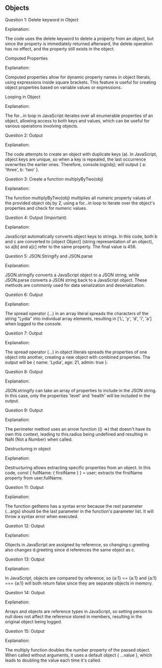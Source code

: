 ## Objects

Question 1: Delete keyword in Object

Explanation: 

The code uses the delete keyword to delete a property from an object, but since the property is immediately returned afterward, the delete operation has no effect, and the property still exists in the object.

Computed Properties

Explanation: 

Computed properties allow for dynamic property names in object literals, using expressions inside square brackets. This feature is useful for creating object properties based on variable values or expressions.

Looping in Object

Explanation: 

The for...in loop in JavaScript iterates over all enumerable properties of an object, allowing access to both keys and values, which can be useful for various operations involving objects.

Question 2: Output

Explanation: 

The code attempts to create an object with duplicate keys (a). In JavaScript, object keys are unique, so when a key is repeated, the last occurrence overwrites the earlier ones. Therefore, console.log(obj); will output { a: 'three', b: 'two' }.

Question 3: Create a function multiplyByTwo(obj)

Explanation: 

The function multiplyByTwo(obj) multiplies all numeric property values of the provided object obj by 2, using a for...in loop to iterate over the object's properties and check for numeric values.

Question 4: Output (Important)

Explanation: 

JavaScript automatically converts object keys to strings. In this code, both b and c are converted to [object Object] (string representation of an object), so a[b] and a[c] refer to the same property. The final value is 456.

Question 5: JSON.Stringify and JSON.parse

Explanation: 

JSON.stringify converts a JavaScript object to a JSON string, while JSON.parse converts a JSON string back to a JavaScript object. These methods are commonly used for data serialization and deserialization.

Question 6: Output

Explanation: 

The spread operator (...) in an array literal spreads the characters of the string "Lydia" into individual array elements, resulting in ['L', 'y', 'd', 'i', 'a'] when logged to the console.

Question 7: Output

Explanation: 

The spread operator (...) in object literals spreads the properties of one object into another, creating a new object with combined properties. The output will be { name: 'Lydia', age: 21, admin: true }.

Question 8: Output

Explanation: 

JSON.stringify can take an array of properties to include in the JSON string. In this case, only the properties 'level' and 'health' will be included in the output.

Question 9: Output

Explanation: 

The perimeter method uses an arrow function (() =>) that doesn't have its own this context, leading to this.radius being undefined and resulting in NaN (Not a Number) when called.

Destructuring in object

Explanation: 

Destructuring allows extracting specific properties from an object. In this code, const { fullName: { firstName } } = user; extracts the firstName property from user.fullName.

Question 11: Output

Explanation: 

The function getItems has a syntax error because the rest parameter (...args) should be the last parameter in the function's parameter list. It will throw a syntax error when executed.

Question 12: Output

Explanation: 

Objects in JavaScript are assigned by reference, so changing c.greeting also changes d.greeting since d references the same object as c.

Question 13: Output

Explanation: 

In JavaScript, objects are compared by reference, so {a:1} == {a:1} and {a:1} === {a:1} will both return false since they are separate objects in memory.

Question 14: Output

Explanation:

Arrays and objects are reference types in JavaScript, so setting person to null does not affect the reference stored in members, resulting in the original object being logged.

Question 15: Output

Explanation: 

The multiply function doubles the number property of the passed object. When called without arguments, it uses a default object { ...value }, which leads to doubling the value each time it's called.
